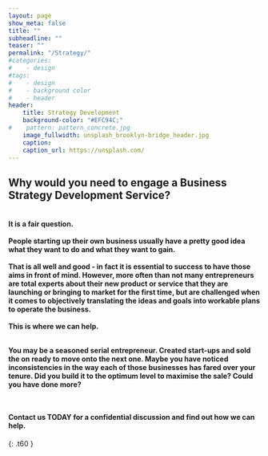 ```yaml
---
layout: page
show_meta: false
title: ""
subheadline: ""
teaser: ""
permalink: "/Strategy/"
#categories:
#    - design
#tags:
#    - design
#    - background color
#    - header
header:
    title: Strategy Development
    background-color: "#EFC94C;"
#    pattern: pattern_concrete.jpg
    image_fullwidth: unsplash_brooklyn-bridge_header.jpg
    caption:
    caption_url: https://unsplash.com/
---
```

<!--more-->

## Why would you need to engage a Business Strategy Development Service?

<h4>
<br>It is a fair question.<br><br>People starting up their own business usually have a pretty good idea what they want to do and what they want to gain.<br><br>That is all well and good - in fact it is essential to success to have those aims in front of mind.  However, more often than not many entrepreneurs are total experts about their new product or service that they are launching or bringing to market for the first time, but are challenged when it comes to objectively translating the ideas and goals into workable plans to operate the business.  
<br><br>This is where we can help.<br><br>

You may be a seasoned serial entrepreneur.  Created start-ups and sold the on ready to move onto the next one.  Maybe you have noticed inconsistencies in the way each of those businesses has fared over your tenure.  Did you build it to the optimum level to maximise the sale?  Could you have done more?

<br><br>Contact us TODAY for a confidential discussion and find out how we can help.</h4>

<!-- ### All Header-Styles -->
{: .t60 }

<!--{% include list-posts tag='header' %}
-->
